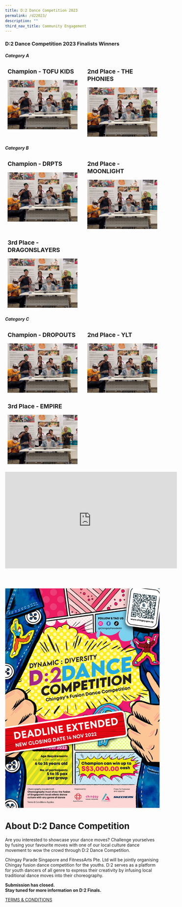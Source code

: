 ```yaml
---
title: D:2 Dance Competition 2023
permalink: /d22023/
description: ""
third_nav_title: Community Engagement
---
```

<h3>D:2 Dance Competition 2023 Finalists Winners </strong></h3>

<h5>Category A</h5>

<div style="display: grid; grid-template-columns: repeat(auto-fit, minmax(228px, 1fr)); gap:1rem; padding:0px">

	
<div style="display: block; overflow:hidden; text-decoration: none;  max-width: 20rem;">
	<div style= "font-size: 1.2rem; font-weight: bold; padding:.5rem;"> Champion - TOFU KIDS </div><div style="min-height:10rem; max-height:10rem; overflow:hidden; padding:.5rem;"><img style="min-height:10rem; object-fit: cover; position:relative; top:rem;" src="/images/WGT23/IG/I1.png"></div></div>

<div style="display: block; overflow:hidden; text-decoration: none;  max-width: 20rem;">
	<div style= "font-size: 1.2rem; font-weight: bold; padding:.5rem;">2nd Place - THE PHONIES</div><div style="min-height:10rem; max-height:10rem; overflow:hidden; padding:.5rem;"><img style="min-height:10rem; object-fit: cover; position:relative; top:rem;" src="/images/WGT23/IG/I1.png"></div></div>
</div>


<h5>Category B</h5>

<div style="display: grid; grid-template-columns: repeat(auto-fit, minmax(228px, 1fr)); gap:1rem; padding:0px">

<div style="display: block; overflow:hidden; text-decoration: none;  max-width: 20rem;">
	<div style= "font-size: 1.2rem; font-weight: bold; padding:.5rem;"> Champion - DRPTS </div><div style="min-height:10rem; max-height:10rem; overflow:hidden; padding:.5rem;"><img style="min-height:10rem; object-fit: cover; position:relative; top:rem;" src="/images/WGT23/IG/I1.png"></div></div>

<div style="display: block; overflow:hidden; text-decoration: none;  max-width: 20rem;">
<div style= "font-size: 1.2rem; font-weight: bold; padding:.5rem;">2nd Place - MOONLIGHT </div><div style="min-height:10rem; max-height:10rem; overflow:hidden; padding:.5rem;"><img style="min-height:10rem; object-fit: cover; position:relative; top:rem;" src="/images/WGT23/IG/I1.png"></div></div>

<div style="display: block; overflow:hidden; text-decoration: none;  max-width: 20rem;">
	<div style= "font-size: 1.2rem; font-weight: bold; padding:.5rem;">3rd Place - DRAGONSLAYERS </div><div style="min-height:10rem; max-height:10rem; overflow:hidden; padding:.5rem;"><img style="min-height:10rem; object-fit: cover; position:relative; top:rem;" src="/images/WGT23/IG/I1.png"></div></div>
</div>


<h5>Category C</h5>

<div style="display: grid; grid-template-columns: repeat(auto-fit, minmax(228px, 1fr)); gap:1rem; padding:0px">

<div style="display: block; overflow:hidden; text-decoration: none;  max-width: 20rem;">
	<div style= "font-size: 1.2rem; font-weight: bold; padding:.5rem;"> Champion - DROPOUTS </div><div style="min-height:10rem; max-height:10rem; overflow:hidden; padding:.5rem;"><img style="min-height:10rem; object-fit: cover; position:relative; top:rem;" src="/images/WGT23/IG/I1.png"></div></div>

<div style="display: block; overflow:hidden; text-decoration: none;  max-width: 20rem;">
<div style= "font-size: 1.2rem; font-weight: bold; padding:.5rem;">2nd Place - YLT </div><div style="min-height:10rem; max-height:10rem; overflow:hidden; padding:.5rem;"><img style="min-height:10rem; object-fit: cover; position:relative; top:rem;" src="/images/WGT23/IG/I1.png"></div></div>

<div style="display: block; overflow:hidden; text-decoration: none;  max-width: 20rem;">
	<div style= "font-size: 1.2rem; font-weight: bold; padding:.5rem;">3rd Place - EMPIRE </div><div style="min-height:10rem; max-height:10rem; overflow:hidden; padding:.5rem;"><img style="min-height:10rem; object-fit: cover; position:relative; top:rem;" src="/images/WGT23/IG/I1.png"></div></div>
</div>
<br>
<div>
<iframe src="https://www.facebook.com/plugins/video.php?height=314&href=https%3A%2F%2Fwww.facebook.com%2Fchingayparadesg%2Fvideos%2F921946405457093%2F&show_text=false&width=560&t=0" width="560" height="314" style="border:none;overflow:hidden" scrolling="no" frameborder="0" allowfullscreen="true" allow="autoplay; clipboard-write; encrypted-media; picture-in-picture; web-share" allowFullScreen="true"></iframe>
</div>

<br><br>

![EDM for D2 Dance Competition 2023](/images/D2-Extended-EDM.jpg)


# About D:2 Dance Competition

Are you interested to showcase your dance moves? Challenge yourselves by fusing your favourite moves with one of our local culture dance movement to wow the crowd through D:2 Dance Competition.

Chingay Parade Singapore and FitnessArts Pte. Ltd will be jointly organising Chingay fusion dance competition for the youths. D:2 serves as a platform for youth dancers of all genre to express their creativity by infusing local traditional dance moves into their choreography.


**Submission has closed.  
Stay tuned for more information on D:2 Finals.**

[TERMS & CONDITIONS](/files/D2%20Dance%20Competition%20TCs%20Chingay%202023.pdf)